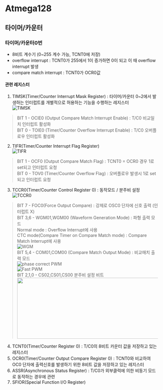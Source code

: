 # Atmega128

## 타이머/카운터  
### 타이머/카운터0번  
- 8비트 계수기 (0~255 계수 가능, TCNT0에 저장)  
- overflow interrupt : TCNT0가 255에서 1이 증가하면 0이 되고 이 때 overflow interrupt 발생  
- compare match interrupt : TCNT0가 OCR0값

#### 관련 레지스터  
1. TIMSK(Timer/Counter Interrupt Mask Register) : 타이머/카운터 0~2에서 발생하는 인터럽트를 개별적으로 허용하는 기능을 수행하는 레지스터  
![TIMSK](https://t1.daumcdn.net/cfile/tistory/999C8C3359C377F533)
> BIT 1 - OCIE0 (Output Compare Match Interrupt Enable) : T/C0 비교일치 인터럽트 활성화  
  BIT 0 - TOIE0 (Timer/Counter Overflow Interrupt Enable) :  T/C0 오버플로우 인터럽트 활성화  

2. TIFR(Timer/Counter Interrupt Flag Register)  
![TIFR](https://t1.daumcdn.net/cfile/tistory/9957FC3359C37A921B)
> BIT 1 - OCF0 (Output Compare Match Flag) : TCNT0 = OCR0 경우 1로 set되고 인터럽트 요청  
  BIT 0 - TOV0 (Timer/Counter Overflow Flag) : 오버플로우 발생시 1로 set되고 인터럽트 요청  

3. TCCR0(Timer/Counter Control Register 0) : 동작모드 / 분주비 설정  
![TCCR0](https://t1.daumcdn.net/cfile/tistory/998BED3359C374FC1A)  
> BIT 7 - FOC0(Force Output Compare) : 강제로 OSC0 단자에 신호 출력 (인터럽트 X)  
  BIT 3,6 - WGM01,WGM00 (Waveform Generation Mode) : 파형 출력 모드  
  > Normal mode : Overflow Interrupt에 사용  
    CTC mode(Compare Timer on Compare Match mode) : Compare Match Interrupt에 사용  
  ![WGM](https://t1.daumcdn.net/cfile/tistory/990BE53359C3773326)  
  BIT 5,4 - COM01,COM00 (Compare Match Output Mode) : 비교매치 출력 모드  
  ![phase correct PWM](https://t1.daumcdn.net/cfile/tistory/992A473359CF36AD17)  
  ![Fast PWM](https://t1.daumcdn.net/cfile/tistory/99BEFA3359CC9DD724)  
  BIT 2,1,0 - CS02,CS01,CS00 분주비 설정 비트  
> <img src="https://t1.daumcdn.net/cfile/tistory/9923DE3359C366A00F" width="500" height="200">  
4. TCNT0(Timer/Counter Register 0) : T/C0의 8비트 카운터 값을 저장하고 있는 레지스터  
5. OCR0(Timer/Counter Output Compare Register 0) : TCNT0와 비교하여 OC0 단자에 출력신호를 발생하기 위한 8비트 값을 저장하고 있는 레지스터  
6. ASSR(Asynchronous Status Register) : T/C0가 외부클럭에 의한 비동기 모드로 동작하는 경우에 관련  
7. SFIOR(Special Function I/O Register)  
  
